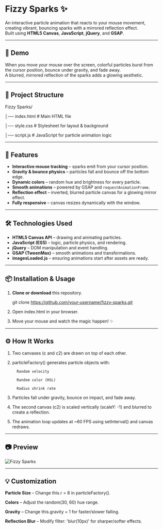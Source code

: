 # Fizzy Sparks ✨

An interactive particle animation that reacts to your mouse movement, creating vibrant, bouncing sparks with a mirrored reflection effect.  
Built using **HTML5 Canvas**, **JavaScript**, **jQuery**, and **GSAP**.

---

## 🚀 Demo
When you move your mouse over the screen, colorful particles burst from the cursor position, bounce under gravity, and fade away.  
A blurred, mirrored reflection of the sparks adds a glowing aesthetic.

---

## 📂 Project Structure
Fizzy Sparks/

│── index.html     # Main HTML file

│── style.css      # Stylesheet for layout & background

│── script.js      # JavaScript for particle animation logic

---

## 🎨 Features
- **Interactive mouse tracking** – sparks emit from your cursor position.
- **Gravity & bounce physics** – particles fall and bounce off the bottom edge.
- **Dynamic colors** – random hue and brightness for every particle.
- **Smooth animations** – powered by GSAP and `requestAnimationFrame`.
- **Reflection effect** – inverted, blurred particle canvas for a glowing mirror effect.
- **Fully responsive** – canvas resizes dynamically with the window.

---

## 🛠️ Technologies Used
- **HTML5 Canvas API** – drawing and animating particles.
- **JavaScript (ES5)** – logic, particle physics, and rendering.
- **jQuery** – DOM manipulation and event handling.
- **GSAP (TweenMax)** – smooth animations and transformations.
- **imagesLoaded.js** – ensuring animations start after assets are ready.

---

## 📦 Installation & Usage
1. **Clone or download** this repository.

      git clone https://github.com/your-username/fizzy-sparks.git

2. Open index.html in your browser.

3. Move your mouse and watch the magic happen! ✨
---

## ⚙️ How It Works
1. Two canvases (c and c2) are drawn on top of each other.

2. particleFactory() generates particle objects with:

         Random velocity
         
         Random color (HSL)
         
         Radius shrink rate

3. Particles fall under gravity, bounce on impact, and fade away.

4. The second canvas (c2) is scaled vertically (scaleY: -1) and blurred to create a reflection.

5. The animation loop updates at ~60 FPS using setInterval() and canvas redraws.

---
## 📷 Preview
![Fizzy Sparks](https://github.com/user-attachments/assets/b18fb6ae-251a-4e02-b2b0-ddd49281ee37)

---
## 💡 Customization
**Particle Size** – Change this.r = 8 in particleFactory().

**Colors** – Adjust the random(30, 60) hue range.

**Gravity** – Change this.gravity = 1 for faster/slower falling.

**Reflection Blur** – Modify filter: 'blur(10px)' for sharper/softer effects.
